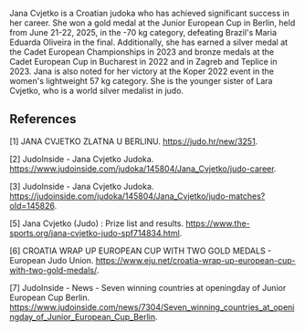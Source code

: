 Jana Cvjetko is a Croatian judoka who has achieved significant success in her career. She won a gold medal at the Junior European Cup in Berlin, held from June 21-22, 2025, in the -70 kg category, defeating Brazil's Maria Eduarda Oliveira in the final. Additionally, she has earned a silver medal at the Cadet European Championships in 2023 and bronze medals at the Cadet European Cup in Bucharest in 2022 and in Zagreb and Teplice in 2023. Jana is also noted for her victory at the Koper 2022 event in the women's lightweight 57 kg category. She is the younger sister of Lara Cvjetko, who is a world silver medalist in judo.

## References

[1] JANA CVJETKO ZLATNA U BERLINU. https://judo.hr/new/3251.

[2] JudoInside - Jana Cvjetko Judoka. https://www.judoinside.com/judoka/145804/Jana_Cvjetko/judo-career.

[3] JudoInside - Jana Cvjetko Judoka. https://judoinside.com/judoka/145804/Jana_Cvjetko/judo-matches?oId=145826.

[5] Jana Cvjetko (Judo) : Prize list and results. https://www.the-sports.org/jana-cvjetko-judo-spf714834.html.

[6] CROATIA WRAP UP EUROPEAN CUP WITH TWO GOLD MEDALS - European Judo Union. https://www.eju.net/croatia-wrap-up-european-cup-with-two-gold-medals/.

[7] JudoInside - News - Seven winning countries at openingday of Junior European Cup Berlin. https://www.judoinside.com/news/7304/Seven_winning_countries_at_openingday_of_Junior_European_Cup_Berlin.